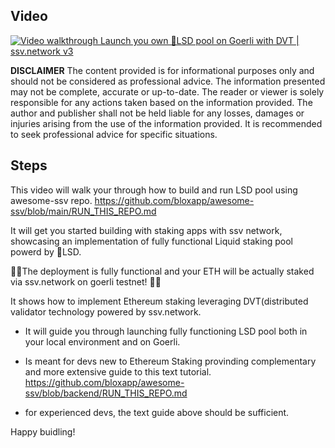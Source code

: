 ## Video

[![Video walkthrough Launch you own 🌈LSD pool on Goerli with DVT | ssv.network v3](http://img.youtube.com/vi/CiV76rOY4go/0.jpg)](http://www.youtube.com/watch?v=CiV76rOY4go "Repo walkthrough & launchig 🌈LSD pool")

**DISCLAIMER**
The content provided is for informational purposes only and should not be considered as professional advice. The information presented may not be complete, accurate or up-to-date. The reader or viewer is solely responsible for any actions taken based on the information provided. The author and publisher shall not be held liable for any losses, damages or injuries arising from the use of the information provided. It is recommended to seek professional advice for specific situations.



## Steps

This video will walk your through how to build and run LSD pool using awesome-ssv repo. https://github.com/bloxapp/awesome-ssv/blob/main/RUN_THIS_REPO.md

It will get you started building with staking apps with ssv network, showcasing an implementation of fully functional Liquid staking pool powerd by 🌈LSD. 

🚨📢The deployment is fully functional and your ETH will be actually staked via ssv.network on goerli testnet! 🚨📢

It shows how to implement Ethereum staking leveraging DVT(distributed validator technology powered by ssv.network.

-  It will guide you through launching fully functioning LSD pool both in your local environment and on Goerli.

- Is meant for devs new to Ethereum Staking provinding complementary and more extensive guide to this text tutorial.  
https://github.com/bloxapp/awesome-ssv/blob/backend/RUN_THIS_REPO.md 

- for experienced devs, the text guide above should be sufficient.

Happy buidling!
